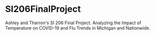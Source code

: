 # SI206FinalProject
Ashley and Tharron's SI 206 Final Project. Analyzing the Impact of Temperature on COVID-19 and Flu Trends in Michigan and Nationwide.
